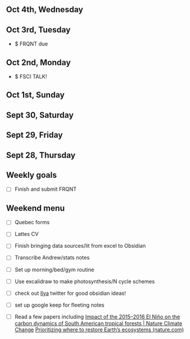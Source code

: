## Oct 4th, Wednesday
## Oct 3rd, Tuesday
- $ FRQNT due
## Oct 2nd, Monday
- $ FSCI TALK!
## Oct 1st, Sunday
## Sept 30, Saturday
## Sept 29, Friday
## Sept 28, Thursday


## Weekly goals
- [ ] Finish and submit FRQNT

## Weekend menu
- [ ] Quebec forms
- [ ] Lattes CV
- [ ] Finish bringing data sources/lit from excel to Obsidian
- [ ] Transcribe Andrew/stats notes
- [ ] Set up morning/bed/gym routine
- [ ] Use excalidraw to make photosynthesis/N cycle schemes
- [ ] check out [Ilya](https://twitter.com/Artifexx) twitter for good obsidian ideas!
- [ ] set up google keep for fleeting notes
- [ ] Read a few papers
	including [Impact of the 2015–2016 El Niño on the carbon dynamics of South American tropical forests | Nature Climate Change](https://www.nature.com/articles/s41558-023-01777-3)
	[Prioritizing where to restore Earth’s ecosystems (nature.com)](https://www.nature.com/articles/d41586-020-02750-2)
	



